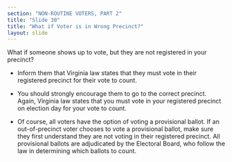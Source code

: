 ```yaml
---
section: "NON-ROUTINE VOTERS, PART 2"
title: "Slide 30"
title: "What if Voter is in Wrong Precinct?"
layout: slide
---
```


What if someone shows up to vote, but they are not registered in your precinct?

- Inform them that Virginia law states that they must vote in their registered precinct for their vote to count.

- You should strongly encourage them to go to the correct precinct. Again, Virginia law states that you must vote in your registered precinct on election day for your vote to count.

- Of course, all voters have the option of voting a provisional ballot. If an out-of-precinct voter chooses to vote a provisional ballot, make sure they first understand they are not voting in their registered precinct. All provisional ballots are adjudicated by the Electoral Board, who follow the law in determining which ballots to count.